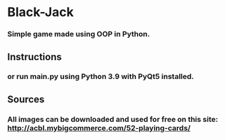 # Black-Jack
### Simple game made using OOP in Python.
## Instructions
### or run main.py using Python 3.9 with PyQt5 installed.
## Sources
### All images can be downloaded and used for free on this site: http://acbl.mybigcommerce.com/52-playing-cards/
